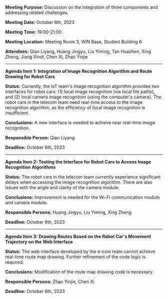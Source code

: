 **Meeting Purpose:** Discussion on the integration of three components and addressing related challenges.

**Meeting Date:** October 6th, 2023

**Meeting Time:** 19:00-21:00

**Meeting Location:** Meeting Room 3, WIN Base, Student Building 6

**Attendees:** Qian Liyang, Huang Jingyu, Liu Yiming, Tan Huazhen, Xing Zheng, Jiang Xindi, Chen Xi, Zhao Yinjie

---

**Agenda Item 1: Integration of Image Recognition Algorithm and Route Drawing for Robot Cars**

**Status:** Currently, the IoT team's image recognition algorithm provides two interfaces for robot cars: (1) local image recognition (via local file paths), and (2) local camera image recognition (using the computer's camera). The robot cars in the telecom team need real-time access to the image recognition algorithm, as the efficiency of local image recognition is insufficient.

**Conclusions:** A new interface is needed to achieve near real-time image recognition.

**Responsible Person:** Qian Liyang

**Deadline:** October 8th, 2023

---

**Agenda Item 2: Testing the Interface for Robot Cars to Access Image Recognition Algorithms**

**Status:** The robot cars in the telecom team currently experience significant delays when accessing the image recognition algorithm. There are also issues with the angle and clarity of the camera module.

**Conclusions:** Improvement is needed for the Wi-Fi communication module and camera module.

**Responsible Persons:** Huang Jingyu, Liu Yiming, Xing Zheng

**Deadline:** October 8th, 2023

---

**Agenda Item 3: Drawing Routes Based on the Robot Car's Movement Trajectory on the Web Interface**

**Status:** The web interface developed by the e-com team cannot achieve real-time route map drawing. Further refinement of the code logic is required.

**Conclusions:** Modification of the route map drawing code is necessary.

**Responsible Persons:** Zhao Yinjie, Chen Xi

**Deadline:** October 8th, 2023



